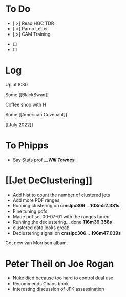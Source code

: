 

# To Do
- [ >] Read HGC TDR
- [ >] Parno Letter
- [ >] CAM Training
- [ ] 
- [ ] 


# Log

Up at 8:30

Some [[BlackSwan]]

Coffee shop with H

Some [[American Covenant]]

[[July 2022]]

# To Phipps 
- Say Stats prof _____Will Townes___

# [[Jet DeClustering]]
- Add hist to count the number of clustered jets 
- Add more PDF ranges
- Running clustering on **cmslpc306**....**108m52.381s**
- Fine tuning pdfs
- Made pdf set 00-07-01 with the ranges tuned
- Running the declustering... done **116m39.358s**
- clustered data looks great!
- Declustering signal on **cmslpc306**... **196m47.039s**

Got new van Morrison album.

# Peter Theil on Joe Rogan
- Nuke died because too hard to control dual use
- Recommends Chaos book
- Interesting discussion of JFK assassination 


